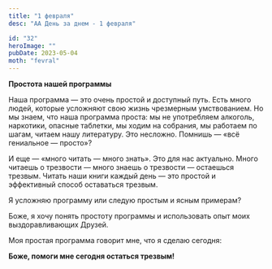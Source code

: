 ```yaml
---
title: "1 февраля"
desc: "АА День за днем - 1 февраля"

id: "32"
heroImage: ""
pubDate: 2023-05-04
moth: "fevral"
---
```


**Простота нашей программы**

Наша программа — это очень простой и доступный путь. Есть много людей, которые
усложняют свою жизнь чрезмерным умствованием. Но мы знаем, что наша программа
проста: мы не употребляем алкоголь, наркотики, опасные таблетки, мы ходим на
собрания, мы работаем по шагам, читаем нашу литературу. Это несложно. Помнишь
— «всё гениальное — просто»?

И еще — «много читать — много знать». Это для нас актуально. Много читаешь о
трезвости — много знаешь о трезвости — остаешься трезвым. Читать наши книги
каждый день — это простой и эффективный способ оставаться трезвым.

Я усложняю программу или следую простым и ясным примерам?

Боже, я хочу понять простоту программы и использовать опыт моих
выздоравливающих Друзей.

Моя простая программа говорит мне, что я сделаю сегодня:

**Боже, помоги мне сегодня остаться трезвым!**
